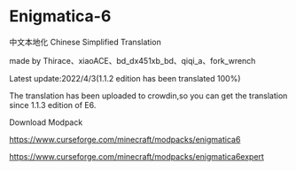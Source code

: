 # Enigmatica-6
中文本地化
Chinese Simplified Translation

made by Thirace、xiaoACE、bd_dx451xb_bd、qiqi_a、fork_wrench

Latest update:2022/4/3(1.1.2 edition has been translated 100%)

The translation has been uploaded to crowdin,so you can get the translation since 1.1.3 edition of E6.

Download Modpack 

https://www.curseforge.com/minecraft/modpacks/enigmatica6

https://www.curseforge.com/minecraft/modpacks/enigmatica6expert

